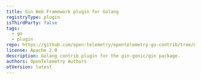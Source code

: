 ```yaml
---
title: Gin Web Framework plugin for Golang
registryType: plugin
isThirdParty: false
tags:
  - go
  - plugin
repo: https://github.com/open-telemetry/opentelemetry-go-contrib/tree/master/instrumentation/gin-gonic/gin
license: Apache 2.0
description: Golang contrib plugin for the gin-gonic/gin package.
authors: OpenTelemetry Authors
otVersion: latest
---
```

